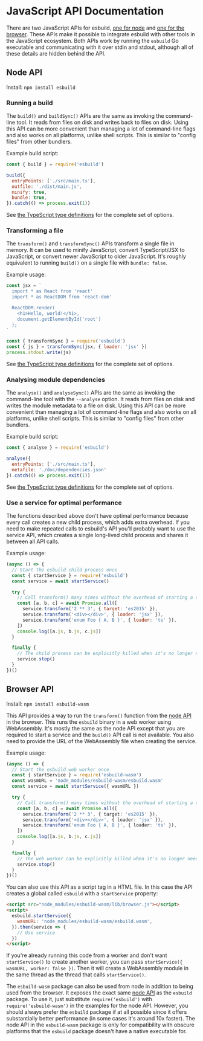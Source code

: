 # JavaScript API Documentation

There are two JavaScript APIs for esbuild, [one for node](#node-api) and [one for the browser](#browser-api). These APIs make it possible to integrate esbuild with other tools in the JavaScript ecosystem. Both APIs work by running the `esbuild` Go executable and communicating with it over stdin and stdout, although all of these details are hidden behind the API.

## Node API

Install: `npm install esbuild`

### Running a build

The `build()` and `buildSync()` APIs are the same as invoking the command-line tool. It reads from files on disk and writes back to files on disk. Using this API can be more convenient than managing a lot of command-line flags and also works on all platforms, unlike shell scripts. This is similar to "config files" from other bundlers.

Example build script:

```js
const { build } = require('esbuild')

build({
  entryPoints: ['./src/main.ts'],
  outfile: './dist/main.js',
  minify: true,
  bundle: true,
}).catch(() => process.exit(1))
```

See [the TypeScript type definitions](../lib/types.ts) for the complete set of options.

### Transforming a file

The `transform()` and `transformSync()` APIs transform a single file in memory. It can be used to minify JavaScript, convert TypeScript/JSX to JavaScript, or convert newer JavaScript to older JavaScript. It's roughly equivalent to running `build()` on a single file with `bundle: false`.

Example usage:

```js
const jsx = `
  import * as React from 'react'
  import * as ReactDOM from 'react-dom'

  ReactDOM.render(
    <h1>Hello, world!</h1>,
    document.getElementById('root')
  );
`

const { transformSync } = require('esbuild')
const { js } = transformSync(jsx, { loader: 'jsx' })
process.stdout.write(js)
```

See [the TypeScript type definitions](../lib/types.ts) for the complete set of options.

### Analysing module dependencies

The `analyse()` and `analyseSync()` APIs are the same as invoking the command-line tool with the `--analyse` option. It reads from files on disk and writes the module metadata to a file on disk. Using this API can be more convenient than managing a lot of command-line flags and also works on all platforms, unlike shell scripts. This is similar to "config files" from other bundlers.

Example build script:

```js
const { analyse } = require('esbuild')

analyse({
  entryPoints: ['./src/main.ts'],
  metafile: './doc/dependencies.json'
}).catch(() => process.exit(1))
```

See [the TypeScript type definitions](../lib/types.ts) for the complete set of options.

### Use a service for optimal performance

The functions described above don't have optimal performance because every call creates a new child process, which adds extra overhead. If you need to make repeated calls to esbuild's API you'll probably want to use the service API, which creates a single long-lived child process and shares it between all API calls.

Example usage:

```js
(async () => {
  // Start the esbuild child process once
  const { startService } = require('esbuild')
  const service = await startService()

  try {
    // Call transform() many times without the overhead of starting a service
    const [a, b, c] = await Promise.all([
      service.transform('2 ** 3', { target: 'es2015' }),
      service.transform('<div></div>', { loader: 'jsx' }),
      service.transform('enum Foo { A, B }', { loader: 'ts' }),
    ])
    console.log([a.js, b.js, c.js])
  }

  finally {
    // The child process can be explicitly killed when it's no longer needed
    service.stop()
  }
})()
```

## Browser API

Install: `npm install esbuild-wasm`

This API provides a way to run the `transform()` function from the [node API](#node-api) in the browser. This runs the `esbuild` binary in a web worker using WebAssembly. It's mostly the same as the node API except that you are required to start a service and the `build()` API call is not available. You also need to provide the URL of the WebAssembly file when creating the service.

Example usage:

```ts
(async () => {
  // Start the esbuild web worker once
  const { startService } = require('esbuild-wasm')
  const wasmURL = 'node_modules/esbuild-wasm/esbuild.wasm'
  const service = await startService({ wasmURL })

  try {
    // Call transform() many times without the overhead of starting a service
    const [a, b, c] = await Promise.all([
      service.transform('2 ** 3', { target: 'es2015' }),
      service.transform('<div></div>', { loader: 'jsx' }),
      service.transform('enum Foo { A, B }', { loader: 'ts' }),
    ])
    console.log([a.js, b.js, c.js])
  }

  finally {
    // The web worker can be explicitly killed when it's no longer needed
    service.stop()
  }
})()
```

You can also use this API as a script tag in a HTML file. In this case the API creates a global called `esbuild` with a `startService` property:

```html
<script src="node_modules/esbuild-wasm/lib/browser.js"></script>
<script>
  esbuild.startService({
    wasmURL: 'node_modules/esbuild-wasm/esbuild.wasm',
  }).then(service => {
    // Use service
  })
</script>
```

If you're already running this code from a worker and don't want `startService()` to create another worker, you can pass `startService({ wasmURL, worker: false })`. Then it will create a WebAssembly module in the same thread as the thread that calls `startService()`.

The `esbuild-wasm` package can also be used from node in addition to being used from the browser. It exposes the exact same [node API](#node-api) as the `esbuild` package. To use it, just substitute `require('esbuild')` with `require('esbuild-wasm')` in the examples for the node API. However, you should always prefer the `esbuild` package if at all possible since it offers substantially better performance (in some cases it's around 10x faster). The node API in the `esbuild-wasm` package is only for compatibility with obscure platforms that the `esbuild` package doesn't have a native executable for.
